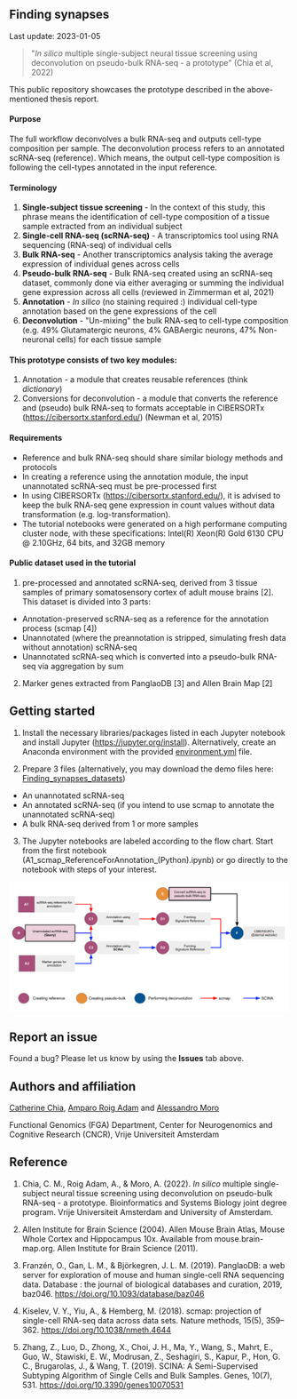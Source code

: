 ## Finding synapses
Last update: 2023-01-05

> "*In silico* multiple single-subject neural tissue screening using deconvolution on pseudo-bulk RNA-seq - a prototype" (Chia et al, 2022)

This public repository showcases the prototype described in the above-mentioned thesis report.

#### Purpose
The full workflow deconvolves a bulk RNA-seq and outputs cell-type composition per sample. The deconvolution process refers to an annotated scRNA-seq (reference). Which means, the output cell-type composition is following the cell-types annotated in the input reference. 

#### Terminology
1. **Single-subject tissue screening** - In the context of this study, this phrase means the identification of cell-type composition of a tissue sample extracted from an individual subject
2. **Single-cell RNA-seq (scRNA-seq)** - A transcriptomics tool using RNA sequencing (RNA-seq) of individual cells
3. **Bulk RNA-seq** - Another transcriptomics analysis taking the average expression of individual genes across cells 
4. **Pseudo-bulk RNA-seq** - Bulk RNA-seq created using an scRNA-seq dataset, commonly done via either averaging or summing the individual gene expression across all cells (reviewed in Zimmerman et al, 2021)
6. **Annotation** - *In silico* (no staining required :) individual cell-type annotation based on the gene expressions of the cell
7. **Deconvolution** - "Un-mixing" the bulk RNA-seq to cell-type composition (e.g. 49% Glutamatergic neurons, 4% GABAergic neurons, 47% Non-neuronal cells) for each tissue sample

#### This prototype consists of two key modules:
1. Annotation - a module that creates reusable references (think _dictionary_) 
2. Conversions for deconvolution - a module that converts the reference and (pseudo) bulk RNA-seq to formats acceptable in CIBERSORTx (https://cibersortx.stanford.edu/) (Newman et al, 2015)

#### Requirements
* Reference and bulk RNA-seq should share similar biology methods and protocols
* In creating a reference using the annotation module, the input unannotated scRNA-seq must be pre-processed first
* In using CIBERSORTx (https://cibersortx.stanford.edu/), it is advised to keep the bulk RNA-seq gene expression in count values without data transformation (e.g. log-transformation).  
* The tutorial notebooks were generated on a high performane computing cluster node, with these specifications: Intel(R) Xeon(R) Gold 6130 CPU @ 2.10GHz, 64 bits, and 32GB memory


#### Public dataset used in the tutorial
1. pre-processed and annotated scRNA-seq, derived from 3 tissue samples of primary somatosensory cortex of adult mouse brains [2]. This dataset is divided into 3 parts:
* Annotation-preserved scRNA-seq as a reference for the annotation process (scmap [4])
* Unannotated (where the preannotation is stripped, simulating fresh data without annotation) scRNA-seq
* Unannotated scRNA-seq which is converted into a pseudo-bulk RNA-seq via aggregation by sum

2. Marker genes extracted from PanglaoDB [3] and Allen Brain Map [2]


## Getting started
1. Install the necessary libraries/packages listed in each Jupyter notebook and install Jupyter (https://jupyter.org/install). Alternatively, create an Anaconda environment with the provided [environment.yml](Tools/environment/20221231_findsyn_environment.yml) file.

2. Prepare 3 files (alternatively, you may download the demo files here: [Finding_synapses_datasets](https://drive.google.com/drive/folders/1Z9go5gfzBpbpvcCkiO7czPJgNspR1d-e?usp=sharing))
* An unannotated scRNA-seq
* An annotated scRNA-seq (if you intend to use scmap to annotate the unannotated scRNA-seq)
* A bulk RNA-seq derived from 1 or more samples

3. The Jupyter notebooks are labeled according to the flow chart. Start from the first notebook (A1_scmap_ReferenceForAnnotation_(Python).ipynb) or go directly to the notebook with steps of your interest. 

![Workflow](fig/fig0_workflow.png?raw=true "Flow chart describing workflow")


## Report an issue
Found a bug? Please let us know by using the **Issues** tab above.


## Authors and affiliation
[Catherine Chia](https://github.com/catherinechia), [Amparo Roig Adam](https://github.com/amparora) and [Alessandro Moro](https://github.com/alemoro)

Functional Genomics (FGA) Department, Center for Neurogenomics and Cognitive Research (CNCR), Vrije Universiteit Amsterdam

## Reference
1. Chia, C. M., Roig Adam, A., & Moro, A. (2022). *In silico* multiple single-subject neural tissue screening using deconvolution on pseudo-bulk RNA-seq - a prototype. Bioinformatics and Systems Biology joint degree program. Vrije Universiteit Amsterdam and University of Amsterdam. 

2. Allen Institute for Brain Science (2004). Allen Mouse Brain Atlas, Mouse Whole Cortex and Hippocampus 10x. Available from mouse.brain-map.org. Allen Institute for Brain Science (2011).

3. Franzén, O., Gan, L. M., & Björkegren, J. L. M. (2019). PanglaoDB: a web server for exploration of mouse and human single-cell RNA sequencing data. Database : the journal of biological databases and curation, 2019, baz046. https://doi.org/10.1093/database/baz046

4. Kiselev, V. Y., Yiu, A., & Hemberg, M. (2018). scmap: projection of single-cell RNA-seq data across data sets. Nature methods, 15(5), 359–362. https://doi.org/10.1038/nmeth.4644

5. Zhang, Z., Luo, D., Zhong, X., Choi, J. H., Ma, Y., Wang, S., Mahrt, E., Guo, W., Stawiski, E. W., Modrusan, Z., Seshagiri, S., Kapur, P., Hon, G. C., Brugarolas, J., & Wang, T. (2019). SCINA: A Semi-Supervised Subtyping Algorithm of Single Cells and Bulk Samples. Genes, 10(7), 531. https://doi.org/10.3390/genes10070531

